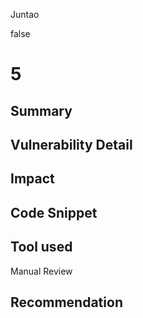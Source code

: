 Juntao

false

# 5

## Summary

## Vulnerability Detail

## Impact

## Code Snippet

## Tool used

Manual Review

## Recommendation
